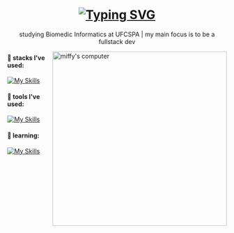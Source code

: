 <div>
  <div>
    <h1 align="center">
  <a href="https://git.io/typing-svg"><img src="https://readme-typing-svg.herokuapp.com?font=Montserrat+light&pause=1000&color=C34EEEF3&center=true&vCenter=true&width=435&lines=oi%2C+sou+a+J%C3%BAlia+Camilly!+bem-vind%40!;hi%2C+I'm+J%C3%BAlia+Camilly!+welcome!" alt="Typing SVG" /></a>
</h1>
    <p align="center">studying Biomedic Informatics at UFCSPA | my main focus is to be a fullstack dev</p>
  </div>
  <div>
    <div>
      <img src="https://techcrunch.com/wp-content/uploads/2010/07/miffy_notebook-620x465.jpg" alt="miffy's computer" min-width="400px" max-width="400px" width="400px" align="right">
    </div>
  </div>
  <div>
    
  </div>

</div>

#### 💌 stacks I've used:
[![My Skills](https://skillicons.dev/icons?i=java,nodejs,figma,vue,angular,tailwind,css,bootstrap,c,cs,dotnet,js,ts,mysql,py,react,postgres&theme=light&perline=7)](https://skillicons.dev)

#### 💌 tools I've used:
[![My Skills](https://skillicons.dev/icons?i=figma,gitlab,github,blender,maven,supabase,vercel&theme=light&perline=7)](https://skillicons.dev)

#### 💌 learning:
[![My Skills](https://skillicons.dev/icons?i=nextjs,go,vue,dart,flutter,docker,mongodb,spring&theme=light&perline=10)](https://skillicons.dev)

